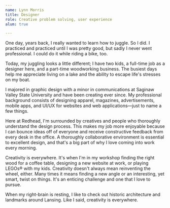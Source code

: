 ```yaml
---
name: Lynn Morris
title: Designer
role: Creative problem solving, user experience
alum: true

---
```


One day, years back, I really wanted to learn how to juggle. So I did. I
practiced and practiced until I was pretty good, but sadly I never went
professional. I could do it while riding a bike, too.

Today, my juggling looks a little different; I have two kids, a full-time job as
a designer here, and a part-time woodworking business. The busiest days help me
appreciate living on a lake and the ability to escape life's stresses on my
boat.

I majored in graphic design with a minor in communications at Saginaw Valley
State University and have been creating ever since. My professional background
consists of designing apparel, magazines, advertisements, mobile apps, and UI/UX
for websites and web applications—just to name a few things.

Here at Redhead, I'm surrounded by creatives and people who thoroughly
understand the design process. This makes my job more enjoyable because I can
bounce ideas off of everyone and receive constructive feedback from every desk
in the office. A thoroughly collaborative environment is essential to excellent
design, and that's a big part of why I love coming into work every morning.

Creativity is everywhere. It's when I'm in my workshop finding the right wood
for a coffee table, designing a new website at work, or playing LEGOs® with my
kids. Creativity doesn't always mean reinventing the wheel, either. Many
times it means finding a new angle or an interesting, yet smart, twist on
things. It's an enticing challenge and one that I love to pursue.

When my right-brain is resting, I like to check out historic architecture and
landmarks around Lansing. Like I said, creativity is everywhere.
